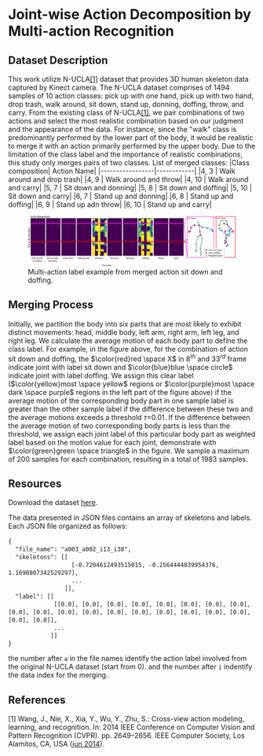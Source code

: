 # Joint-wise Action Decomposition by Multi-action Recognition
## Dataset Description
This work utilize N-UCLA[[1]](#1) dataset that provides 3D human skeleton data captured by Kinect camera. The N-UCLA dataset comprises of 1494 samples of 10 action classes: pick up with one hand, pick up with two hand, drop trash, walk around, sit down, stand up, donning, doffing, throw, and carry.
From the existing class of N-UCLA[[1]](#1), we pair combinations of two actions and select the most realistic combination based on our judgment and the appearance of the data. 
For instance, since the "walk" class is predominantly performed by the lower part of the body, it would be realistic to merge it with an action primarily performed by the upper body. 
Due to the limitation of the class label and the importance of realistic combinations, this study only merges pairs of two classes.
List of merged classes:
|Class composition| Action Name|
|-----------------|------------|
|4, 3 | Walk around and drop trash|
|4, 9 | Walk around and throw|
|4, 10 | Walk around and carry|
|5, 7 | Sit down and donning|
|5, 8 | Sit down and doffing|
|5, 10 | Sit down and carry|
|6, 7 | Stand up and donning|
|6, 8 | Stand up and doffing|
|6, 9 | Stand up adn throw|
|6, 10 | Stand up and carry|


<figure>
  <img src="Figure/sample.jpg" alt="">
  <figcaption>Multi-action label example from merged action sit down and doffing.</figcaption>
</figure>

## Merging Process
Initially, we partition the body into six parts that are most likely to exhibit distinct movements: head, middle body, left arm, right arm, left leg, and right leg. We calculate the average motion of each body part to define the class label. 
For example, in the figure above, for the combination of action sit down and doffing, the $\color{red}red \space X$ in $8^{th}$ and $33^{rd}$ frame indicate joint with label sit down and $\color{blue}blue \space circle$ indicate joint with label doffing. 
We assign this clear label ($\color{yellow}most \space yellow$ regions or $\color{purple}most \space dark \space purple$ regions in the left part of the figure above) if the average motion of the corresponding body part in one sample label is greater than the other sample label if the difference between these two and the average motions exceeds a threshold $\tau$=0.01. 
If the difference between the average motion of two corresponding body parts is less than the threshold, we assign each joint label of this particular body part as weighted label based on the motion value for each joint, demonstrate with $\color{green}green \space triangle$ in the figure. 
We sample a maximum of 200 samples for each combination, resulting in a total of 1983 samples.

## Resources
Download the dataset [here](https://drive.google.com/file/d/1LiZotTZS3L7FugxDdtOIsrvduVvXR76o/view?usp=sharing).

The data presented in JSON files contains an array of skeletons and labels. Each JSON file organized as follows:
```
{
  "file_name": "a003_a002_i13_i38",
  "skeletons": [[
                  [-0.7204612493515015, -0.2564444839954376, 1.1690807342529297],
                  ...
                ]],
  "label": [[
             [[0.0], [0.0], [0.0], [0.0], [0.0], [0.0], [0.0], [0.0], [0.0], [0.0], [0.0], [0.0], [0.0], [0.0], [0.0], [0.0], [0.0], [0.0], [0.0], [0.0]],
             ...
            ]]
}
```
the number after `a` in the file names identify the action label involved from the original N-UCLA dataset (start from 0). and the number after `i` indentify the data index for the merging.

## References
<a id="1">[1]</a>
Wang, J., Nie, X., Xia, Y., Wu, Y., Zhu, S.: Cross-view action modeling, learning, and recognition. In: 2014 IEEE Conference on Computer Vision and Pattern Recognition (CVPR). pp. 2649–2656. IEEE Computer Society, Los Alamitos, CA, USA ([jun 2014](https://doi.org/10.1109/CVPR.2014.339)). 
